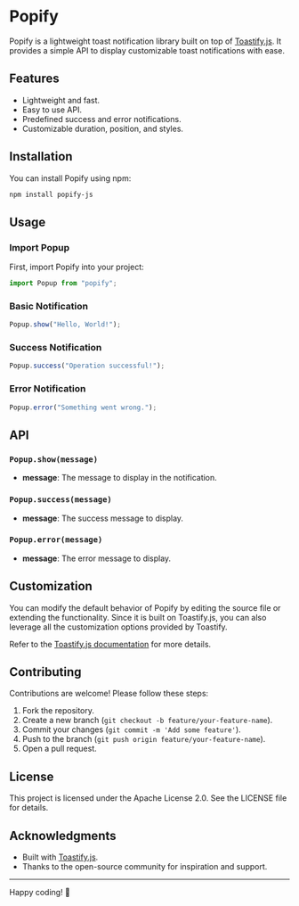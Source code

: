 # Popify

Popify is a lightweight toast notification library built on top of [Toastify.js](https://github.com/apvarun/toastify-js). It provides a simple API to display customizable toast notifications with ease.

## Features

- Lightweight and fast.
- Easy to use API.
- Predefined success and error notifications.
- Customizable duration, position, and styles.

## Installation

You can install Popify using npm:

```bash
npm install popify-js
```

## Usage

### Import Popup

First, import Popify into your project:

```javascript
import Popup from "popify";
```

### Basic Notification

```javascript
Popup.show("Hello, World!");
```

### Success Notification

```javascript
Popup.success("Operation successful!");
```

### Error Notification

```javascript
Popup.error("Something went wrong.");
```

## API

### `Popup.show(message)`
- **message**: The message to display in the notification.

### `Popup.success(message)`
- **message**: The success message to display.

### `Popup.error(message)`
- **message**: The error message to display.

## Customization

You can modify the default behavior of Popify by editing the source file or extending the functionality. Since it is built on Toastify.js, you can also leverage all the customization options provided by Toastify.

Refer to the [Toastify.js documentation](https://github.com/apvarun/toastify-js#options) for more details.

## Contributing

Contributions are welcome! Please follow these steps:

1. Fork the repository.
2. Create a new branch (`git checkout -b feature/your-feature-name`).
3. Commit your changes (`git commit -m 'Add some feature'`).
4. Push to the branch (`git push origin feature/your-feature-name`).
5. Open a pull request.

## License

This project is licensed under the Apache License 2.0. See the LICENSE file for details.

## Acknowledgments

- Built with [Toastify.js](https://github.com/apvarun/toastify-js).
- Thanks to the open-source community for inspiration and support.

---

Happy coding! 🚀

